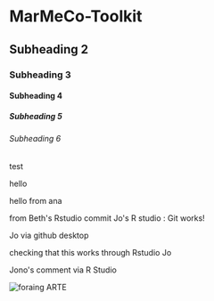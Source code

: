# MarMeCo-Toolkit

## Subheading 2

### Subheading 3

#### Subheading 4

##### Subheading 5

###### Subheading 6

test


hello 

hello from ana

from Beth's Rstudio commit 
Jo's R studio : Git works!

Jo via github desktop


checking that this works through Rstudio Jo

Jono's comment via R Studio

![foraing ARTE](https://user-images.githubusercontent.com/64529471/203341073-e37aea1a-2b91-46d3-9f5a-c344009441c4.png)
